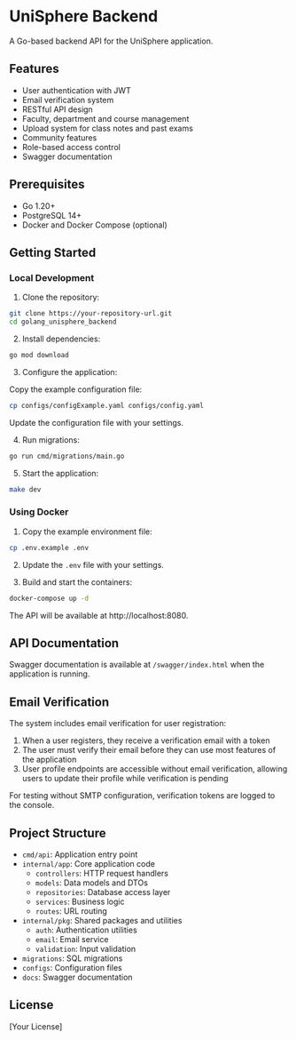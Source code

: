 # UniSphere Backend

A Go-based backend API for the UniSphere application.

## Features

- User authentication with JWT
- Email verification system
- RESTful API design
- Faculty, department and course management
- Upload system for class notes and past exams
- Community features
- Role-based access control
- Swagger documentation

## Prerequisites

- Go 1.20+
- PostgreSQL 14+
- Docker and Docker Compose (optional)

## Getting Started

### Local Development

1. Clone the repository:

```bash
git clone https://your-repository-url.git
cd golang_unisphere_backend
```

2. Install dependencies:

```bash
go mod download
```

3. Configure the application:

Copy the example configuration file:

```bash
cp configs/configExample.yaml configs/config.yaml
```

Update the configuration file with your settings.

4. Run migrations:

```bash
go run cmd/migrations/main.go
```

5. Start the application:

```bash
make dev
```

### Using Docker

1. Copy the example environment file:

```bash
cp .env.example .env
```

2. Update the `.env` file with your settings.

3. Build and start the containers:

```bash
docker-compose up -d
```

The API will be available at http://localhost:8080.

## API Documentation

Swagger documentation is available at `/swagger/index.html` when the application is running.

## Email Verification

The system includes email verification for user registration:

1. When a user registers, they receive a verification email with a token
2. The user must verify their email before they can use most features of the application
3. User profile endpoints are accessible without email verification, allowing users to update their profile while verification is pending

For testing without SMTP configuration, verification tokens are logged to the console.

## Project Structure

- `cmd/api`: Application entry point
- `internal/app`: Core application code
  - `controllers`: HTTP request handlers
  - `models`: Data models and DTOs
  - `repositories`: Database access layer
  - `services`: Business logic
  - `routes`: URL routing
- `internal/pkg`: Shared packages and utilities
  - `auth`: Authentication utilities
  - `email`: Email service
  - `validation`: Input validation
- `migrations`: SQL migrations
- `configs`: Configuration files
- `docs`: Swagger documentation

## License

[Your License]